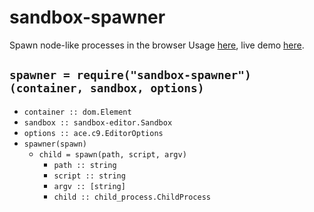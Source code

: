 # sandbox-spawner

Spawn node-like processes in the browser
Usage [here](/demo), live demo [here](https://cdn.rawgit.com/lachrist/sandbox-spawner/97802bb2/demo/index.html).

## `spawner = require("sandbox-spawner")(container, sandbox, options)`

* `container :: dom.Element`
* `sandbox :: sandbox-editor.Sandbox`
* `options :: ace.c9.EditorOptions`
* `spawner(spawn)`
  * `child = spawn(path, script, argv)`
    * `path :: string`
    * `script :: string`
    * `argv :: [string]`
    * `child :: child_process.ChildProcess`
